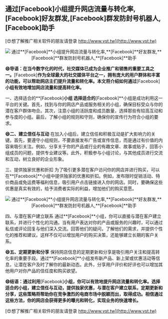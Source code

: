 ## **通过**[Facebook]**小组提升网店流量与转化率,**[Facebook]**好友群发,**[Facebook]**群发防封号机器人,**[Facebook]**助手**

[😍想了解推广相关软件的朋友请登录 http://www.vst.tw](http://www.vst.tw)

 <center><img src="https://vst.tw/MP4/tuiguang/png/1.png" alt="通过**[Facebook]**小组提升网店流量与转化率,**[Facebook]**好友群发,**[Facebook]**群发防封号机器人,**[Facebook]**助手"></center>

**😄导语：在当今数字化的时代，社交媒体已成为企业推广和销售的重要工具之一。**[Facebook]**作为全球最大的社交媒体平台之一，拥有庞大的用户群体和丰富的功能，可以帮助网店主们提升流量和转化率。本文将介绍如何通过**[Facebook]**小组有效地增加网店流量和提高转化率。**

一、选择适合的**[Facebook]**小组
选择适合的**[Facebook]**小组是成功利用这一平台的关键。首先，找到与你的网店产品或服务相关的小组，确保目标受众与你的潜在客户群体吻合。其次，注意小组的活跃度和成员数量，选择那些有较高互动和参与度的小组。最后，了解小组的规则和守则，确保你的宣传行为符合小组的要求。

**😄二、建立信任与互动**
在加入小组后，建立信任和积极互动是扩大影响力的关键。首先，要遵守小组规则，不要直接发布广告或宣传信息，而是通过有价值的内容来吸引关注。例如，分享关于你的产品或行业的有趣文章、故事或贴子，回答小组成员的问题，提供专业建议等。此外，积极参与小组讨论，与其他成员进行交流和互动，树立良好的企业形象。

三、提供独家优惠和折扣
为了吸引更多潜在客户访问你的网店并进行购买，可以在**[Facebook]**小组中提供独家的优惠和折扣。例如，发布限时促销活动、特价商品或免运费等福利信息，吸引用户点击链接进入你的网店。同时，要确保这些优惠是真实有效的，给予消费者实际的利益，增加他们的购买意愿。

 <center><img src="https://vst.tw/MP4/tuiguang/png/6.png" alt="通过**[Facebook]**小组提升网店流量与转化率,**[Facebook]**好友群发,**[Facebook]**群发防封号机器人,**[Facebook]**助手"></center>

四、与潜在客户建立联系
通过**[Facebook]**小组，你可以直接与潜在客户建立联系，并进行个性化的沟通。当有用户表达对你的产品或服务的兴趣时，可以通过私信或评论回复与他们深入交流。回答他们的疑问，了解他们的需求，并提供个性化的推荐和建议。这样不仅可以增加用户的购买决策，还能够建立长期的客户关系。

**😄五、定期更新和分享**
保持网店信息的定期更新和分享是吸引用户关注和提高转化率的重要手段。通过**[Facebook]**小组发布新产品、新上架或优惠活动等信息，让潜在客户及时了解你的最新动态。此外，分享用户评价和好评也可以增加其他用户对你产品的信任度和购买欲望。

**😄结语：通过利用**[Facebook]**小组，你可以有效地提升网店流量和转化率。选择适合的小组，建立信任与互动，提供独家优惠，与潜在客户建立联系，定期更新和分享，这些策略将帮助你在竞争激烈的电商市场中脱颖而出，取得成功。相信通过这些方法，你的网店会获得更多的曝光和转化，实现业务的快速增长。**

[😍想了解推广相关软件的朋友请登录 http://www.vst.tw](http://www.vst.tw)



